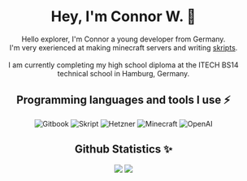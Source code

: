 <!-- Introduction -->
<h1 align="center" >Hey, I'm Connor W. 👋</h1>
<p align="center" >
  Hello explorer, I'm Connor a young developer from Germany.<br>
  I'm very exerienced at making minecraft servers and writing <a target='_blank' href='https://github.com/SkriptLang/Skript'>skripts</a>.<br><br>
  I am currently completing my high school diploma at the ITECH BS14 technical school in Hamburg, Germany.
</p>

<!-- Interests -->
<h2 align="center" >Programming languages and tools I use ⚡</h2>
<p align="center">
  <!--<img src="https://img.shields.io/badge/-TypeScript-3178C6?style=for-the-badge&logo=typescript&logoColor=white" alt="TypeScript" />
  <img src="https://img.shields.io/badge/-Laravel-FF2D20?style=for-the-badge&logo=laravel&logoColor=white" alt="Laravel" />
  <img src="https://img.shields.io/badge/-Vue.JS-4FC08D?style=for-the-badge&logo=vue-dot-js&logoColor=white" alt="Vue.js" />
  <img src="https://img.shields.io/badge/-Docker-2496ED?style=for-the-badge&logo=docker&logoColor=white" alt="Docker" />
  <img src="https://img.shields.io/badge/-Proxmox-2C3E50?style=for-the-badge&logo=proxmox&logoColor=white" alt="Proxmox" />
  <img src="https://img.shields.io/badge/-Tailwind_CSS-38B2AC?style=for-the-badge&logo=tailwind-css&logoColor=white" alt="Tailwind CSS" />
  <img src="https://img.shields.io/badge/-Fedora-294172?style=for-the-badge&logo=fedora&logoColor=white" alt="Fedora" />
  <img src="https://img.shields.io/badge/-Gradle-02303A?style=for-the-badge&logo=gradle&logoColor=white" alt="Gradle" />-->
  
  <img src="https://img.shields.io/badge/-Gitbook-326CE5?style=for-the-badge&logo=gitbook&logoColor=white" alt="Gitbook" />
  <img src="https://img.shields.io/badge/-Skript-E0234E?style=for-the-badge&logo=skript&logoColor=white" alt="Skript" />
  <img src="https://img.shields.io/badge/-Hetzner-FFB900?style=for-the-badge&logo=hetzner&logoColor=white" alt="Hetzner" />
  <img src="https://img.shields.io/badge/-Minecraft-47A8E6?style=for-the-badge&logo=minecraft&logoColor=white" alt="Minecraft" />
  <img src="https://img.shields.io/badge/-OpenAI-000000?style=for-the-badge&logo=openai&logoColor=white" alt="OpenAI" />
</p>

<!-- Statistics -->
<h2 align="center" >Github Statistics ✨</h2>
<p align="center" >
  <img src='https://github-readme-stats.vercel.app/api?username=sluhtie&show_icons=true&theme=radical&hide_rank=true' >
  <img src="https://github-readme-streak-stats.herokuapp.com/?user=sluhtie&theme=radical" >
</p>

<!--
**sluhtie/sluhtie** is a ✨ _special_ ✨ repository because its `README.md` (this file) appears on your GitHub profile.

Here are some ideas to get you started:

- 🔭 I’m currently working on ...
- 🌱 I’m currently learning ...
- 👯 I’m looking to collaborate on ...
- 🤔 I’m looking for help with ...
- 💬 Ask me about ...
- 📫 How to reach me: ...
- 😄 Pronouns: ...
- ⚡ Fun fact: ...
-->
